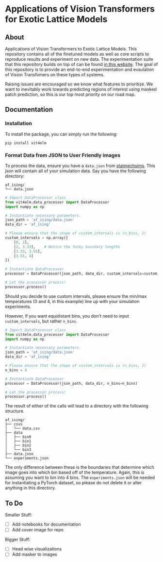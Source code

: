 # Applications of Vision Transformers for Exotic Lattice Models

## About

Applications of Vision Transformers to Exotic Lattice Models. This repository contains all of the finetuned models as well as core scripts to reproduce results and experiment on new data. The experimentation suite that this repository builds on top of can be found [in this website](https://www.statmechsims.com/). The goal of this repository is to provide an end-to-end experimentation and evaulation of Vision Transfomers on these types of systems.

Raising issues are encouraged so we know what features to prioritize. We want to inevitably work towards predicting regions of interest using masked patch prediction, so this is our top most priority on our road map.

## Documentation

### Installation

To install the package, you can simply run the following:

```console
pip install vit4elm
```

### Format Data from JSON to User Friendly images

To process the data, ensure you have a `data.json` from [statmechsims](https://www.statmechsims.com/). This json will contain all of your simulation data. Say you have the following directory:

```console
af_ising/
└── data.json
```

```python
# Import DataProcessor class
from vit4elm.data_processor import DataProcessor
import numpy as np

# Instantiate necessary parameters.
json_path = 'af_ising/data.json'
data_dir = 'af_ising'

# Please ensure that the shape of custom_intervals is (n_bins, 2)
custom_intervals = np.array([
    [0, 2],
    [2, 3.33],    # Notice the funky boundary lengths
    [3.33, 3.55], 
    [3.55, 4]
])

# Instantiate DataProcessor
processor = DataProcessor(json_path, data_dir, custom_intervals=custom_intervals)

# Let the processor process!
processor.process()
```

Should you decide to use custom intervals, please ensure the min/max temperatures (0 and 4, in this example) line up with your simulation experiments.

However, if you want equidistant bins, you don't need to input `custom_intervals`, but rather `n_bins`.

```python
# Import DataProcessor class
from vit4elm.data_processor import DataProcessor
import numpy as np

# Instantiate necessary parameters.
json_path = 'af_ising/data.json'
data_dir = 'af_ising'

# Please ensure that the shape of custom_intervals is (n_bins, 2)
n_bins = 4

# Instantiate DataProcessor
processor = DataProcessor(json_path, data_dir, n_bins=n_bins)

# Let the processor process!
processor.process()
```

The result of either of the calls will lead to a directory with the following structure.

```console
af_ising/
├── csvs
│   └── data.csv
├── data
│   ├── bin0
│   ├── bin1
│   ├── bin2
│   └── bin3
├── data.json
└── experiments.json
```

The only difference between these is the boundaries that determine which image goes into which bin based off of the temperature. Again, this is assuming you want to bin into 4 bins. The `experiments.json` will be needed for instantiating a PyTorch dataset, so please do not delete it or alter anything in this directory.

## To Do

Smaller Stuff:

- [ ] Add notebooks for documentation
- [ ] Add cover image for repo

Bigger Stuff:

- [ ] Head wise visualizations
- [ ] Add masker to images